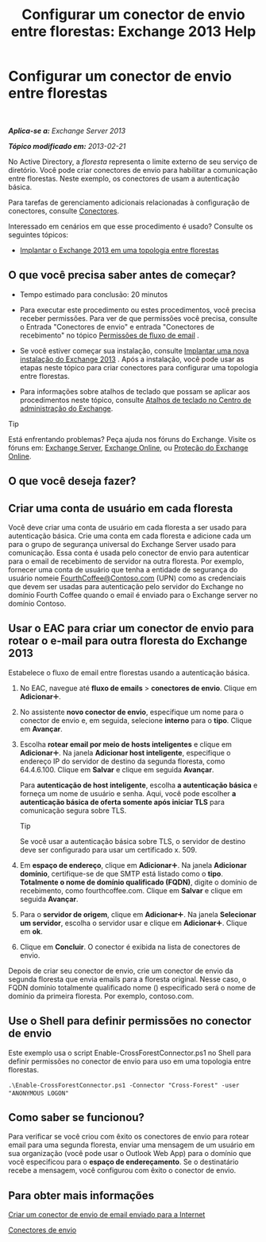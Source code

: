 ﻿---
title: 'Configurar um conector de envio entre florestas: Exchange 2013 Help'
TOCTitle: Configurar um conector de envio entre florestas
ms:assetid: 7840d172-071e-4f13-9379-2fe1eee1a7cc
ms:mtpsurl: https://technet.microsoft.com/pt-br/library/JJ945053(v=EXCHG.150)
ms:contentKeyID: 52058849
ms.date: 05/22/2018
mtps_version: v=EXCHG.150
ms.translationtype: MT
---

# Configurar um conector de envio entre florestas

 

_**Aplica-se a:** Exchange Server 2013_

_**Tópico modificado em:** 2013-02-21_

No Active Directory, a *floresta* representa o limite externo de seu serviço de diretório. Você pode criar conectores de envio para habilitar a comunicação entre florestas. Neste exemplo, os conectores de usam a autenticação básica.

Para tarefas de gerenciamento adicionais relacionadas à configuração de conectores, consulte [Conectores](connectors-exchange-2013-help.md).

Interessado em cenários em que esse procedimento é usado? Consulte os seguintes tópicos:

  - [Implantar o Exchange 2013 em uma topologia entre florestas](deploy-exchange-2013-in-a-cross-forest-topology-exchange-2013-help.md)

## O que você precisa saber antes de começar?

  - Tempo estimado para conclusão: 20 minutos

  - Para executar este procedimento ou estes procedimentos, você precisa receber permissões. Para ver de que permissões você precisa, consulte o Entrada "Conectores de envio" e entrada "Conectores de recebimento" no tópico [Permissões de fluxo de email](mail-flow-permissions-exchange-2013-help.md) .

  - Se você estiver começar sua instalação, consulte [Implantar uma nova instalação do Exchange 2013](deploy-a-new-installation-of-exchange-2013-exchange-2013-help.md) . Após a instalação, você pode usar as etapas neste tópico para criar conectores para configurar uma topologia entre florestas.

  - Para informações sobre atalhos de teclado que possam se aplicar aos procedimentos neste tópico, consulte [Atalhos de teclado no Centro de administração do Exchange](keyboard-shortcuts-in-the-exchange-admin-center-exchange-online-protection-help.md).


> [!TIP]
> Está enfrentando problemas? Peça ajuda nos fóruns do Exchange. Visite os fóruns em: <A href="https://go.microsoft.com/fwlink/p/?linkid=60612">Exchange Server</A>, <A href="https://go.microsoft.com/fwlink/p/?linkid=267542">Exchange Online</A>, ou <A href="https://go.microsoft.com/fwlink/p/?linkid=285351">Proteção do Exchange Online</A>.



## O que você deseja fazer?

## Criar uma conta de usuário em cada floresta

Você deve criar uma conta de usuário em cada floresta a ser usado para autenticação básica. Crie uma conta em cada floresta e adicione cada um para o grupo de segurança universal do Exchange Server usado para comunicação. Essa conta é usada pelo conector de envio para autenticar para o email de recebimento de servidor na outra floresta. Por exemplo, fornecer uma conta de usuário que tenha a entidade de segurança do usuário nomeie FourthCoffee@Contoso.com (UPN) como as credenciais que devem ser usadas para autenticação pelo servidor do Exchange no domínio Fourth Coffee quando o email é enviado para o Exchange server no domínio Contoso.

## Usar o EAC para criar um conector de envio para rotear o e-mail para outra floresta do Exchange 2013

Estabelece o fluxo de email entre florestas usando a autenticação básica.

1.  No EAC, navegue até **fluxo de emails** \> **conectores de envio**. Clique em **Adicionar**![Ícone Adicionar](images/JJ218640.c1e75329-d6d7-4073-a27d-498590bbb558(EXCHG.150).gif "Ícone Adicionar").

2.  No assistente **novo conector de envio**, especifique um nome para o conector de envio e, em seguida, selecione **interno** para o **tipo**. Clique em **Avançar**.

3.  Escolha **rotear email por meio de hosts inteligentes** e clique em **Adicionar**![Ícone Adicionar](images/JJ218640.c1e75329-d6d7-4073-a27d-498590bbb558(EXCHG.150).gif "Ícone Adicionar"). Na janela **Adicionar host inteligente**, especifique o endereço IP do servidor de destino da segunda floresta, como 64.4.6.100. Clique em **Salvar** e clique em seguida **Avançar**.
    
    Para **autenticação de host inteligente**, escolha **a autenticação básica** e forneça um nome de usuário e senha. Aqui, você pode escolher **a autenticação básica de oferta somente após iniciar TLS** para comunicação segura sobre TLS.
    

    > [!TIP]
    > Se você usar a autenticação básica sobre TLS, o servidor de destino deve ser configurado para usar um certificado x. 509.



4.  Em **espaço de endereço**, clique em **Adicionar**![Ícone Adicionar](images/JJ218640.c1e75329-d6d7-4073-a27d-498590bbb558(EXCHG.150).gif "Ícone Adicionar"). Na janela **Adicionar domínio**, certifique-se de que SMTP está listado como o **tipo**. **Totalmente o nome de domínio qualificado (FQDN)**, digite o domínio de recebimento, como fourthcoffee.com. Clique em **Salvar** e clique em seguida **Avançar**.

5.  Para o **servidor de origem**, clique em **Adicionar**![Ícone Adicionar](images/JJ218640.c1e75329-d6d7-4073-a27d-498590bbb558(EXCHG.150).gif "Ícone Adicionar"). Na janela **Selecionar um servidor**, escolha o servidor usar e clique em **Adicionar**![Ícone Adicionar](images/JJ218640.c1e75329-d6d7-4073-a27d-498590bbb558(EXCHG.150).gif "Ícone Adicionar"). Clique em **ok**.

6.  Clique em **Concluir**. O conector é exibida na lista de conectores de envio.

Depois de criar seu conector de envio, crie um conector de envio da segunda floresta que envia emails para a floresta original. Nesse caso, o FQDN domínio totalmente qualificado nome () especificado será o nome de domínio da primeira floresta. Por exemplo, contoso.com.

## Use o Shell para definir permissões no conector de envio

Este exemplo usa o script Enable-CrossForestConnector.ps1 no Shell para definir permissões no conector de envio para uso em uma topologia entre florestas.

    .\Enable-CrossForestConnector.ps1 -Connector "Cross-Forest" -user "ANONYMOUS LOGON"

## Como saber se funcionou?

Para verificar se você criou com êxito os conectores de envio para rotear email para uma segunda floresta, enviar uma mensagem de um usuário em sua organização (você pode usar o Outlook Web App) para o domínio que você especificou para o **espaço de endereçamento**. Se o destinatário recebe a mensagem, você configurou com êxito o conector de envio.

## Para obter mais informações

[Criar um conector de envio de email enviado para a Internet](create-a-send-connector-for-email-sent-to-the-internet-exchange-2013-help.md)

[Conectores de envio](send-connectors-exchange-2013-help.md)

